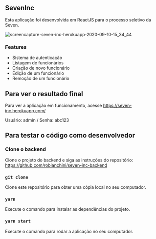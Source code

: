 ## SevenInc

Esta aplicação foi desenvolvida em ReactJS para o processo seletivo da Seven.

![screencapture-seven-inc-herokuapp-2020-09-10-15_34_44](https://user-images.githubusercontent.com/35143346/92782260-32fa1a80-f37b-11ea-8ca2-8326d6a690bc.png)

### Features

- Sistema de autenticação 
- Listagem de funcionários
- Criação de novo funcionário
- Edição de um funcionário
- Remoção de um funcionário

## Para ver o resultado final

Para ver a aplicação em funcionamento, acesse https://seven-inc.herokuapp.com/

Usuário: admin / Senha: abc123


## Para testar o código como desenvolvedor

### Clone o backend

Clone o projeto do backend e siga as instruções do repositório: https://github.com/robianchini/seven-inc-backend

### `git clone`

Clone este repositório para obter uma cópia local no seu computador.

### `yarn`

Execute o comando para instalar as dependências do projeto.

### `yarn start`

Execute o comando para rodar a aplicação no seu computador.
